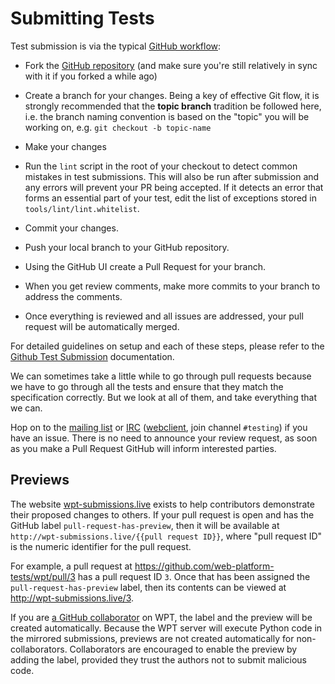 # Submitting Tests

Test submission is via the typical [GitHub workflow][github flow]:

* Fork the [GitHub repository][repo] (and make sure you're still relatively in
sync with it if you forked a while ago)

* Create a branch for your changes. Being a key of effective Git flow, it is
strongly recommended that the **topic branch** tradition be followed here,
i.e. the branch naming convention is based on the "topic" you will be working
on, e.g. `git checkout -b topic-name`

* Make your changes

* Run the `lint` script in the root of your checkout to detect common
  mistakes in test submissions. This will also be run after submission
  and any errors will prevent your PR being accepted. If it detects an
  error that forms an essential part of your test, edit the list of
  exceptions stored in `tools/lint/lint.whitelist`.

* Commit your changes.

* Push your local branch to your GitHub repository.

* Using the GitHub UI create a Pull Request for your branch.

* When you get review comments, make more commits to your branch to
  address the comments.

* Once everything is reviewed and all issues are addressed, your pull
  request will be automatically merged.

For detailed guidelines on setup and each of these steps, please refer to the
[Github Test Submission](../writing-tests/github-intro) documentation.

We can sometimes take a little while to go through pull requests because we
have to go through all the tests and ensure that they match the specification
correctly. But we look at all of them, and take everything that we can.

Hop on to the [mailing list][public-test-infra] or [IRC][]
([webclient][web irc], join channel `#testing`) if you have an issue.  There is
no need to announce your review request, as soon as you make a Pull Request
GitHub will inform interested parties.

## Previews

The website [wpt-submissions.live](http://wpt-submissions.live) exists to help
contributors demonstrate their proposed changes to others. If your pull request
is open and has the GitHub label `pull-request-has-preview`, then it will be
available at `http://wpt-submissions.live/{{pull request ID}}`, where "pull
request ID" is the numeric identifier for the pull request.

For example, a pull request at https://github.com/web-platform-tests/wpt/pull/3
has a pull request ID `3`. Once that has been assigned the
`pull-request-has-preview` label, then its contents can be viewed at
http://wpt-submissions.live/3.

If you are [a GitHub
collaborator](https://help.github.com/en/articles/permission-levels-for-a-user-account-repository)
on WPT, the label and the preview will be created automatically. Because the
WPT server will execute Python code in the mirrored submissions, previews are
not created automatically for non-collaborators. Collaborators are encouraged
to enable the preview by adding the label, provided they trust the authors not
to submit malicious code.

[repo]: https://github.com/web-platform-tests/wpt/
[github flow]: https://guides.github.com/introduction/flow/
[public-test-infra]: https://lists.w3.org/Archives/Public/public-test-infra/
[IRC]: irc://irc.w3.org:6667/testing
[web irc]: http://irc.w3.org
